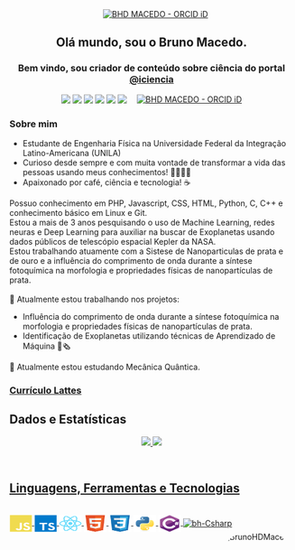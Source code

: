 <div align="center"><a
    id="cy-effective-orcid-url"
    class="underline"
     href="https://orcid.org/0000-0002-8152-0950" target="_blank"
     target="orcid.widget"
     rel="me noopener noreferrer"
     style="vertical-align: top">
     <img
        src="https://media.tenor.com/exuPwTTU-FwAAAAC/key-click-typing.gif"
        style="width: 600px; margin-inline-start: 1.0em" target="_blank"
        alt="BHD MACEDO - ORCID iD"/>
</a>

## Olá mundo, sou o Bruno Macedo.
</div><div align="center">

### Bem vindo, sou criador de conteúdo sobre ciência do portal <a href="https://iciencia.info/portal" target="_blank">@iciencia</a>

 <a href="https://www.youtube.com/channel/UC8K_vQQT6qDPo6myPOIsSpg" target="_blank"><img src="https://img.shields.io/badge/YouTube-FF0000?style=for-the-badge&logo=youtube&logoColor=white" target="_blank"></a>
  <a href="https://instagram.com/lmport_bhs" target="_blank"><img src="https://img.shields.io/badge/-Instagram-%23E4405F?style=for-the-badge&logo=instagram&logoColor=white" target="_blank"></a>
 	<a href="https://www.twitch.tv/bhsga" target="_blank"><img src="https://img.shields.io/badge/Twitch-9146FF?style=for-the-badge&logo=twitch&logoColor=white" target="_blank"></a>
 <a href="https://discord.gg/DFj98C4EDH" target="_blank"><img src="https://img.shields.io/badge/Discord-7289DA?style=for-the-badge&logo=discord&logoColor=white" target="_blank"></a> 
  <a href = "mailto:brunohenriquedourado@gmail.com"><img src="https://img.shields.io/badge/-Gmail-%23333?style=for-the-badge&logo=gmail&logoColor=white" target="_blank"></a>
  <a href="https://br.linkedin.com/in/bruno-hd-macedo" target="_blank"><img src="https://img.shields.io/badge/-LinkedIn-%230077B5?style=for-the-badge&logo=linkedin&logoColor=white" target="_blank"></a>
      <a
    id="cy-effective-orcid-url"
    class="underline"
     href="https://orcid.org/0000-0002-8152-0950" target="_blank"
     target="orcid.widget"
     rel="me noopener noreferrer"
     style="vertical-align: top">
     <img
        src="https://ppgbiovegetal.ufms.br/files/2017/06/ORCID-icon.png"
        style="width: 30px; margin-inline-start: 1.0em" target="_blank"
        alt="BHD MACEDO - ORCID iD"/>
    </a>
</div>
<h3>Sobre mim</h3>

<p align="left">
  <ul>
    <li>Estudante de Engenharia Física na Universidade Federal da Integração Latino-Americana (UNILA)</li>
    <li>Curioso desde sempre e com muita vontade de transformar a vida das pessoas usando meus conhecimentos! 👨🏾‍🚀🚀</li>
    <li>Apaixonado por café, ciência e tecnologia! ☕</li>
    
  </ul>
  Possuo conhecimento em PHP, Javascript, CSS, HTML, Python, C, C++ e conhecimento básico em Linux e Git.
  <br>
  Estou a mais de 3 anos pesquisando o uso de Machine Learning, redes neuras e Deep Learning para auxiliar na buscar de Exoplanetas usando dados públicos de telescópio espacial Kepler da NASA.
  <br>
  Estou trabalhando atuamente com a Sistese de Nanoparticulas de prata e de ouro e a influência do comprimento de onda durante a síntese fotoquímica na morfologia e propriedades físicas de nanopartículas de prata.
  <br><br>
  🔭 Atualmente estou trabalhando nos projetos:
  <br> <ul>
      <li>Influência do comprimento de onda durante a síntese fotoquímica na morfologia e propriedades físicas de nanopartículas de prata.
  <br></li>
      <li>Identificação de Exoplanetas utilizando técnicas de Aprendizado de Máquina 📰🗞️
  <br></li>  </ul>
  🌱 Atualmente estou estudando Mecânica Quântica.

   ### <a href="http://lattes.cnpq.br/7842985016416991" target="_blank"> Currículo Lattes</a>

## Dados e Estatísticas

<div align="center">
  <a href="https://github.com/brunohdmacedo">
  <img height="180em" src="https://github-readme-stats.vercel.app/api?username=brunohdmacedo&show_icons=true&theme=dark&include_all_commits=true&count_private=true"/>
  <img height="180em" src="https://github-readme-stats.vercel.app/api/top-langs/?username=brunohdmacedo&layout=compact&langs_count=10&theme=dark"></img>
</p></div>
<br>

## Linguagens, Ferramentas e Tecnologias

<div style="display: inline_block"><br>
  <img align="center" alt="bh-Js" height="30" width="40" src="https://raw.githubusercontent.com/devicons/devicon/master/icons/javascript/javascript-plain.svg">
  <img align="center" alt="bh-Ts" height="30" width="40" src="https://raw.githubusercontent.com/devicons/devicon/master/icons/typescript/typescript-plain.svg">
  <img align="center" alt="bh-React" height="30" width="40" src="https://raw.githubusercontent.com/devicons/devicon/master/icons/react/react-original.svg">
  <img align="center" alt="bh-HTML" height="30" width="40" src="https://raw.githubusercontent.com/devicons/devicon/master/icons/html5/html5-original.svg">
  <img align="center" alt="bh-CSS" height="30" width="40" src="https://raw.githubusercontent.com/devicons/devicon/master/icons/css3/css3-original.svg">
  <img align="center" alt="bh-Python" height="30" width="40" src="https://raw.githubusercontent.com/devicons/devicon/master/icons/python/python-original.svg">
  <img align="center" alt="bh-Csharp" height="30" width="40" src="https://raw.githubusercontent.com/devicons/devicon/master/icons/csharp/csharp-original.svg">
  <img align="center" alt="bh-Csharp" height="30" width="40" src="https://user-images.githubusercontent.com/16247638/148286751-de042621-31c6-4554-ae68-736b34f856f8.png">
  <img align="right" alt="BrunoHDMacedo" height="150" style="border-radius:50px;" src="https://avatars.githubusercontent.com/u/16247638?v=4width=676&height=676">
</div>

  ##
  
</div>
